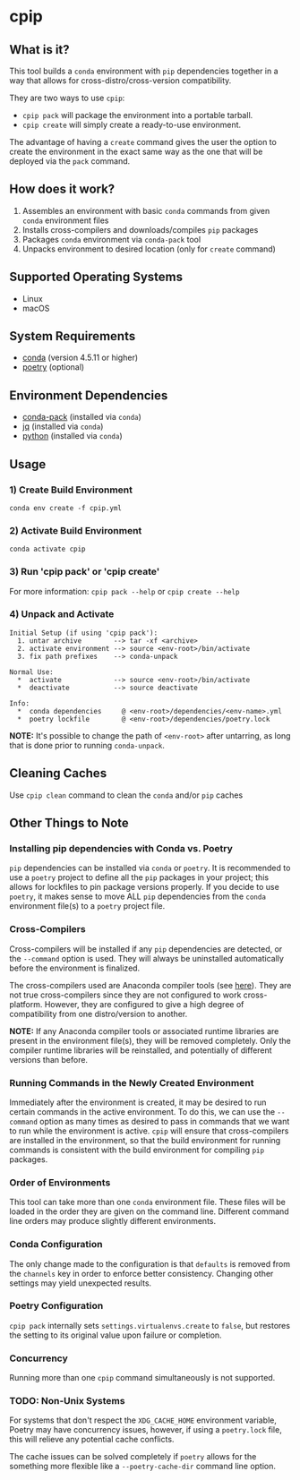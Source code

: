 # cpip

## What is it?
This tool builds a `conda` environment with `pip` dependencies together
in a way that allows for cross-distro/cross-version compatibility.

They are two ways to use `cpip`:

- `cpip pack` will package the environment into a portable tarball.
- `cpip create` will simply create a ready-to-use environment.

The advantage of having a `create` command gives the user the option
to create the environment in the exact same way as the one that will
be deployed via the `pack` command.

## How does it work?
1. Assembles an environment with basic `conda` commands from
given `conda` environment files
1. Installs cross-compilers and downloads/compiles `pip` packages
1. Packages `conda` environment via `conda-pack` tool
1. Unpacks environment to desired location (only for `create` command)

## Supported Operating Systems
- Linux
- macOS

## System Requirements
- [conda](https://conda.io/docs/) (version 4.5.11 or higher)
- [poetry](https://poetry.eustace.io/docs/) (optional)

## Environment Dependencies
- [conda-pack](https://conda.github.io/conda-pack/) (installed via `conda`)
- [jq](https://stedolan.github.io/jq/) (installed via `conda`)
- [python](https://www.python.org/) (installed via `conda`)

## Usage

### 1) Create Build Environment
`conda env create -f cpip.yml`

### 2) Activate Build Environment
`conda activate cpip`

### 3) Run 'cpip pack' or 'cpip create'
For more information: `cpip pack --help` or `cpip create --help`

### 4) Unpack and Activate
    Initial Setup (if using 'cpip pack'):
      1. untar archive        --> tar -xf <archive>
      2. activate environment --> source <env-root>/bin/activate
      3. fix path prefixes    --> conda-unpack
    
    Normal Use:
      *  activate             --> source <env-root>/bin/activate
      *  deactivate           --> source deactivate

    Info:
      *  conda dependencies     @ <env-root>/dependencies/<env-name>.yml
      *  poetry lockfile        @ <env-root>/dependencies/poetry.lock

**NOTE:** It's possible to change the path of `<env-root>` after
untarring, as long that is done prior to running `conda-unpack`.

## Cleaning Caches
Use `cpip clean` command to clean the `conda` and/or `pip` caches

## Other Things to Note

### Installing pip dependencies with Conda vs. Poetry
`pip` dependencies can be installed via `conda` or `poetry`.
It is recommended to use a `poetry` project to define all the `pip`
packages in your project; this allows for lockfiles to pin package
versions properly. If you decide to use `poetry`, it makes sense to
move ALL `pip` dependencies from the `conda` environment file(s) to
a `poetry` project file.

### Cross-Compilers
Cross-compilers will be installed if any `pip` dependencies are
detected, or the `--command` option is used. They will always be
uninstalled automatically before the environment is finalized.

The cross-compilers used are Anaconda compiler tools
(see [here](https://conda.io/docs/user-guide/tasks/build-packages/compiler-tools.html)).
They are not true cross-compilers since they are not configured to work cross-platform.
However, they are configured to give a high degree of compatibility from one
distro/version to another.

**NOTE:** If any Anaconda compiler tools or associated runtime libraries are
present in the environment file(s), they will be removed completely. Only the
compiler runtime libraries will be reinstalled, and potentially of different
versions than before.

### Running Commands in the Newly Created Environment
Immediately after the environment is created, it may be desired to run
certain commands in the active environment. To do this, we can use the
`--command` option as many times as desired to pass in commands that we
want to run while the environment is active. `cpip` will ensure that
cross-compilers are installed in the environment, so that the build
environment for running commands is consistent with the build environment
for compiling `pip` packages.

### Order of Environments
This tool can take more than one `conda` environment file.
These files will be loaded in the order they are given on
the command line. Different command line orders may produce
slightly different environments.

### Conda Configuration
The only change made to the configuration is that `defaults`
is removed from the `channels` key in order to enforce better
consistency. Changing other settings may yield unexpected results.

### Poetry Configuration
`cpip pack` internally sets `settings.virtualenvs.create` to `false`,
but restores the setting to its original value upon failure or completion.

### Concurrency
Running more than one `cpip` command simultaneously is not supported.

### TODO: Non-Unix Systems
For systems that don't respect the `XDG_CACHE_HOME` environment variable,
Poetry may have concurrency issues, however, if using a `poetry.lock` file,
this will relieve any potential cache conflicts.

The cache issues can be solved completely if `poetry` allows for the
something more flexible like a `--poetry-cache-dir` command line option.
